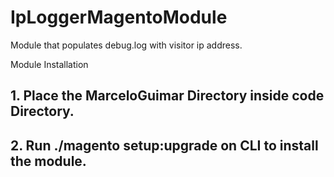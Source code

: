 # IpLoggerMagentoModule
Module that populates debug.log with visitor ip address.

Module Installation

## 1. Place the MarceloGuimar Directory inside code Directory.
## 2. Run ./magento setup:upgrade on CLI to install the module.
